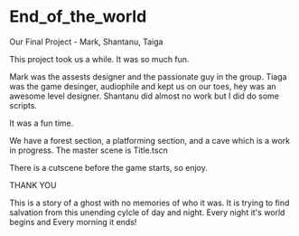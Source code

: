 # End_of_the_world
Our Final Project - Mark, Shantanu, Taiga

This project took us a while.
It was so much fun.

Mark was the assests designer and the passionate guy in the group.
Tiaga was the game desinger, audiophile and kept us on our toes, hey was an awesome level designer.
Shantanu did almost no work but I did do some scripts.

It was a fun time.

We have a forest section, a platforming section, and a cave which is a work in progress.
The master scene is Title.tscn

There is a cutscene before the game starts, so enjoy.

THANK YOU


This is a story of a ghost with no memories of who it was.
It is trying to find salvation from this unending cylcle of 
day and night. 
Every night it's world begins and
Every morning it ends!
